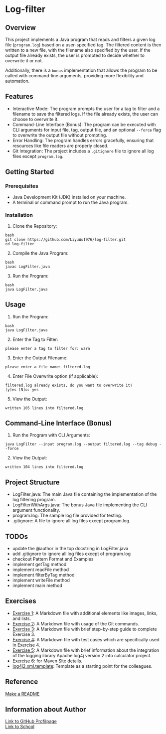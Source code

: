 # Log-filter
## Overview

This project implements a Java program that reads and filters a given log file (`program.log`) based on a user-specified tag. The filtered content is then written to a new file, with the filename also specified by the user. If the output file already exists, the user is prompted to decide whether to overwrite it or not.

Additionally, there is a `bonus` implementation that allows the program to be called with command-line arguments, providing more flexibility and automation.

## Features

* Interactive Mode: The program prompts the user for a tag to filter and a filename to save the filtered logs. If the file already exists, the user can choose to overwrite it.
* Command-Line Interface (Bonus): The program can be executed with CLI arguments for input file, tag, output file, and an optional `--force` flag to overwrite the output file without prompting.
* Error Handling: The program handles errors gracefully, ensuring that resources like file readers are properly closed.
* Git Integration: The project includes a `.gitignore` file to ignore all log files except `program.log`.

## Getting Started
### Prerequisites

* Java Development Kit (JDK) installed on your machine.
* A terminal or command prompt to run the Java program.

### Installation

1. Clone the Repository:
```
bash
git clone https://github.com/LiyuWu1976/log-filter.git
cd log-filter
```
2. Compile the Java Program:
```
bash
javac LogFilter.java
```
3. Run the Program:
```
bash
java LogFilter.java
```

## Usage

1. Run the Program:
```
bash
java LogFilter.java
```
2. Enter the Tag to Filter:
```
please enter a tag to filter for: warn
```
3. Enter the Output Filename:
```
please enter a file name: filtered.log
```
4. Enter File Overwrite option (if applicable):
```
filtered.log already exists, do you want to overwrite it?
[y]es [N]o: yes
```
5. View the Output:
```
written 105 lines into filtered.log
```

## Command-Line Interface (Bonus)

1. Run the Program with CLI Arguments:
```
java LogFilter --input program.log --output filtered.log --tag debug --force
```
2. View the Output:
```
written 104 lines into filtered.log
```

## Project Structure

* LogFilter.java: The main Java file containing the implementation of the log filtering program.
* LogFilterWithArgs.java: The bonus Java file implementing the CLI argument functionality.
* program.log: The sample log file provided for testing.
* .gitignore: A file to ignore all log files except program.log.



## TODOs

- update the @author in the top docstring in LogFilter.java
- add .gitignore to ignore all log files except of program.log
- checkout Pattern Format and Examples
- implement getTag method
- implement readFile method
- implement filterByTag method
- implement writeFile method
- implement main method

## Exercises

- [Exercise 1](./exercise1.md): A Markdown file with additional elements like images, links, and lists.
- [Exercise 2](./exercise2.md): A Markdown file with usage of the Git commands.
- [Exercise 3](./exercise3.md): A Markdown file with brief step-by-step guide to complete Exercise 3.
- [Exercise 4](./exercise4.md): A Markdown file with test cases which are specifically used in Exercise 4.
- [Exercise 5](./exercise5.md): A Markdown file with brief information about the integration of the logging library Apache log4j version 2 into calculator project.
- [Exercise 6](./exercise6.md): for Maven Site details.
- [log4j2.xml.template](./src/main/resources/log4j2.xml.template): Template as a starting point for the colleagues.

## Reference
[//]: # (These are reference links used in the program)
[Make a README](http://www.Makeareadme.com)

## Information about Author
[Link to GitHub Profilpage](https://github.com/LiyuWu1976/msd24_wu_liyu.git)\
[Link to School](https://www.fh-joanneum.at/)
